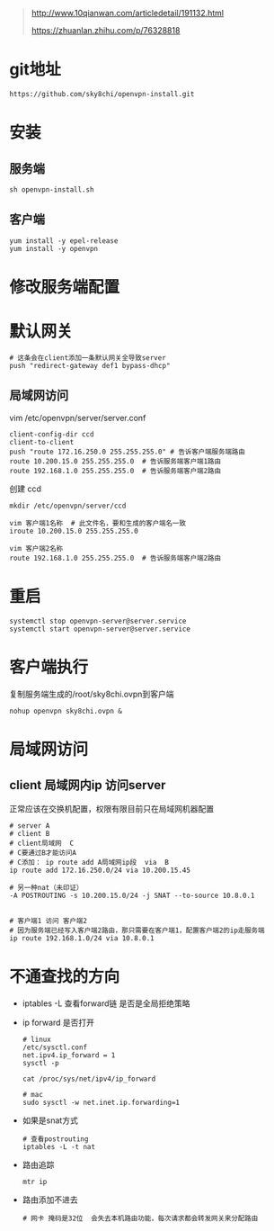 > http://www.10qianwan.com/articledetail/191132.html
>
> https://zhuanlan.zhihu.com/p/76328818

# git地址

```
https://github.com/sky8chi/openvpn-install.git
```

# 安装

## 服务端

```
sh openvpn-install.sh
```

## 客户端

```
yum install -y epel-release
yum install -y openvpn
```



# 修改服务端配置

# 默认网关

```shell
# 这条会在client添加一条默认网关全导致server
push "redirect-gateway def1 bypass-dhcp"
```

## 局域网访问

vim /etc/openvpn/server/server.conf

```shell
client-config-dir ccd
client-to-client
push "route 172.16.250.0 255.255.255.0" # 告诉客户端服务端路由
route 10.200.15.0 255.255.255.0  # 告诉服务端客户端1路由
route 192.168.1.0 255.255.255.0  # 告诉服务端客户端2路由
```

创建 ccd

```shell
mkdir /etc/openvpn/server/ccd

vim 客户端1名称  # 此文件名，要和生成的客户端名一致
iroute 10.200.15.0 255.255.255.0

vim 客户端2名称
route 192.168.1.0 255.255.255.0  # 告诉服务端客户端2路由
```

# 重启

```shell
systemctl stop openvpn-server@server.service
systemctl start openvpn-server@server.service
```



# 客户端执行

复制服务端生成的/root/sky8chi.ovpn到客户端

```shell
nohup openvpn sky8chi.ovpn &
```

# 局域网访问

## client 局域网内ip 访问server

正常应该在交换机配置，权限有限目前只在局域网机器配置

```shell
# server A
# client B
# client局域网  C
# C要通过B才能访问A
# C添加： ip route add A局域网ip段  via  B
ip route add 172.16.250.0/24 via 10.200.15.45

# 另一种nat（未印证）
-A POSTROUTING -s 10.200.15.0/24 -j SNAT --to-source 10.8.0.1


# 客户端1 访问 客户端2
# 因为服务端已经写入客户端2路由，那只需要在客户端1，配置客户端2的ip走服务端
ip route 192.168.1.0/24 via 10.8.0.1

```



# 不通查找的方向

* iptables -L 查看forward链 是否是全局拒绝策略

* ip forward 是否打开

  ```shell
  # linux
  /etc/sysctl.conf
  net.ipv4.ip_forward = 1
  sysctl -p
  
  cat /proc/sys/net/ipv4/ip_forward
  
  # mac
  sudo sysctl -w net.inet.ip.forwarding=1
  
  ```

* 如果是snat方式

  ```shell
  # 查看postrouting
  iptables -L -t nat
  ```

* 路由追踪

  ```shell
  mtr ip
  ```

* 路由添加不进去

  ```shell
  # 网卡 掩码是32位  会失去本机路由功能，每次请求都会转发网关来分配路由
  ```

  